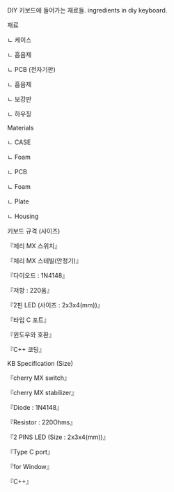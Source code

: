 DIY 키보드에 들어가는 재료들.
ingredients in diy keyboard.

재료

  ㄴ 케이스

  ㄴ 흡음제

  ㄴ PCB (전자기판)

  ㄴ 흡음제

  ㄴ 보강판

  ㄴ 하우징



Materials

  ㄴ CASE

  ㄴ Foam

  ㄴ PCB

  ㄴ Foam

  ㄴ Plate

  ㄴ Housing



키보드 규격 (사이즈)

『체리 MX 스위치』

『체리 MX 스테빌(안정기)』

『다이오드 : 1N4148』

『저항 : 220옴』

『2핀 LED (사이즈 : 2x3x4(mm))』

『타입 C 포트』

『윈도우와 호환』

『C++ 코딩』




KB Specification (Size)

『cherry MX switch』

『cherry MX stabilizer』


『Diode : 1N4148』

『Resistor : 220Ohms』

『2 PINS LED (Size : 2x3x4(mm))』

『Type C port』

『for Window』

『C++』
